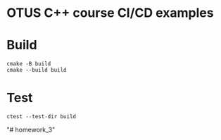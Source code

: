 # OTUS C++ course CI/CD examples

# Build
```
cmake -B build
cmake --build build
```

# Test
```
ctest --test-dir build
```
"# homework_3" 
